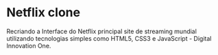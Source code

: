 # Netflix clone


Recriando a Interface do Netflix principal site de streaming mundial utilizando tecnologias simples como HTML5, CSS3 e JavaScript  - Digital Innovation One.

